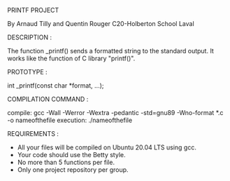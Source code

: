 PRINTF PROJECT

By Arnaud Tilly and Quentin Rouger C20-Holberton School Laval


DESCRIPTION :

The function _printf() sends a formatted string to the standard output. It works like the function of C library "printf()".

PROTOTYPE :

int _printf(const char *format, ...);


COMPILATION COMMAND :

compile: gcc -Wall -Werror -Wextra -pedantic -std=gnu89 -Wno-format *.c -o nameofthefile execution: ./nameofthefile

REQUIREMENTS :
- All your files will be compiled on Ubuntu 20.04 LTS using gcc.
- Your code should use the Betty style.
- No more than 5 functions per file.
- Only one project repository per group.